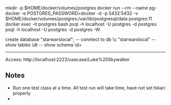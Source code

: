 mkdir -p $HOME/docker/volumes/postgres
docker run --rm --name pg-docker -e POSTGRES_PASSWORD=docker -d -p 5432:5432 -v $HOME/docker/volumes/postgres:/var/lib/postgresql/data  postgres:11
docker exec -it postgres bash
psql -h localhost -U postgres -d postgres 
 psql -h localhost -U postgres -d postgres -W
 
 create database "starwarslocal";
 -- conntect to db
 \c "starwarslocal"
 --show tables
 \dt
 -- show schema
 \d+ <name of table>
 
 
********
 Access: 
 http://localhost:2222/usecase/Luke%20Skywalker
 
## Notes

- Run one test class at a time. All test run will take time, have not set hikari properly
- 